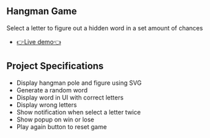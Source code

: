 ## Hangman Game

Select a letter to figure out a hidden word in a set amount of chances

- [👉Live demo👈](https://fathyelgazar.github.io/JS-mini-projects/hangman)

## Project Specifications

- Display hangman pole and figure using SVG
- Generate a random word
- Display word in UI with correct letters
- Display wrong letters
- Show notification when select a letter twice
- Show popup on win or lose
- Play again button to reset game
